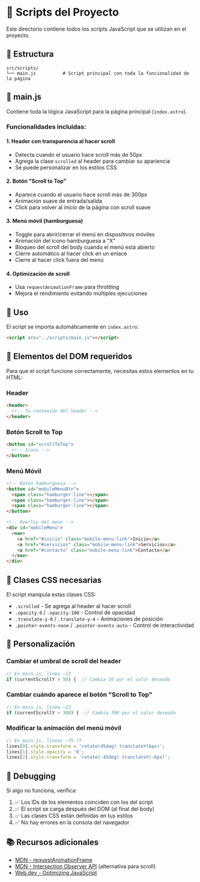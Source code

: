 # 📜 Scripts del Proyecto

Este directorio contiene todos los scripts JavaScript que se utilizan en el proyecto.

## 📁 Estructura

```
src/scripts/
└── main.js          # Script principal con toda la funcionalidad de la página
```

## 🎯 main.js

Contiene toda la lógica JavaScript para la página principal (`index.astro`).

### Funcionalidades incluidas:

#### 1. **Header con transparencia al hacer scroll**
- Detecta cuando el usuario hace scroll más de 50px
- Agrega la clase `scrolled` al header para cambiar su apariencia
- Se puede personalizar en los estilos CSS

#### 2. **Botón "Scroll to Top"**
- Aparece cuando el usuario hace scroll más de 300px
- Animación suave de entrada/salida
- Click para volver al inicio de la página con scroll suave

#### 3. **Menú móvil (hamburguesa)**
- Toggle para abrir/cerrar el menú en dispositivos móviles
- Animación del icono hamburguesa a "X"
- Bloqueo del scroll del body cuando el menú está abierto
- Cierre automático al hacer click en un enlace
- Cierre al hacer click fuera del menú

#### 4. **Optimización de scroll**
- Usa `requestAnimationFrame` para throttling
- Mejora el rendimiento evitando múltiples ejecuciones

## 🔧 Uso

El script se importa automáticamente en `index.astro`:

```html
<script src="../scripts/main.js"></script>
```

## 📝 Elementos del DOM requeridos

Para que el script funcione correctamente, necesitas estos elementos en tu HTML:

### Header
```html
<header>
  <!-- Tu contenido del header -->
</header>
```

### Botón Scroll to Top
```html
<button id="scrollToTop">
  <!-- Icono -->
</button>
```

### Menú Móvil
```html
<!-- Botón hamburguesa -->
<button id="mobileMenuBtn">
  <span class="hamburger-line"></span>
  <span class="hamburger-line"></span>
  <span class="hamburger-line"></span>
</button>

<!-- Overlay del menú -->
<div id="mobileMenu">
  <nav>
    <a href="#inicio" class="mobile-menu-link">Inicio</a>
    <a href="#servicios" class="mobile-menu-link">Servicios</a>
    <a href="#contacto" class="mobile-menu-link">Contacto</a>
  </nav>
</div>
```

## 🎨 Clases CSS necesarias

El script manipula estas clases CSS:

- `.scrolled` - Se agrega al header al hacer scroll
- `.opacity-0` / `.opacity-100` - Control de opacidad
- `.translate-y-0` / `.translate-y-4` - Animaciones de posición
- `.pointer-events-none` / `.pointer-events-auto` - Control de interactividad

## 🚀 Personalización

### Cambiar el umbral de scroll del header
```javascript
// En main.js, línea ~13
if (currentScrollY > 50) {  // Cambia 50 por el valor deseado
```

### Cambiar cuándo aparece el botón "Scroll to Top"
```javascript
// En main.js, línea ~22
if (currentScrollY > 300) {  // Cambia 300 por el valor deseado
```

### Modificar la animación del menú móvil
```javascript
// En main.js, líneas ~75-77
lines[0].style.transform = 'rotate(45deg) translateY(6px)';
lines[1].style.opacity = '0';
lines[2].style.transform = 'rotate(-45deg) translateY(-6px)';
```

## 🐛 Debugging

Si algo no funciona, verifica:

1. ✅ Los IDs de los elementos coinciden con los del script
2. ✅ El script se carga después del DOM (al final del body)
3. ✅ Las clases CSS están definidas en tus estilos
4. ✅ No hay errores en la consola del navegador

## 📚 Recursos adicionales

- [MDN - requestAnimationFrame](https://developer.mozilla.org/es/docs/Web/API/window/requestAnimationFrame)
- [MDN - Intersection Observer API](https://developer.mozilla.org/es/docs/Web/API/Intersection_Observer_API) (alternativa para scroll)
- [Web.dev - Optimizing JavaScript](https://web.dev/fast/#optimize-your-javascript)
